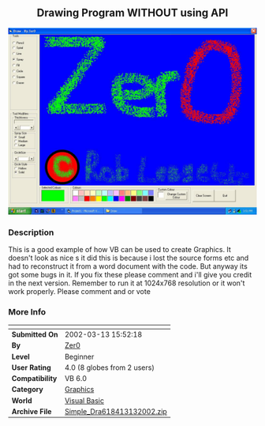 ﻿<div align="center">

## Drawing Program WITHOUT using API

<img src="PIC200231311143009.JPG">
</div>

### Description

This is a good example of how VB can be used to create Graphics. It doesn't look as nice s it did this is because i lost the source forms etc and had to reconstruct it from a word document with the code. But anyway its got some bugs in it. If you fix these please comment and i'll give you credit in the next version. Remember to run it at 1024x768 resolution or it won't work properly. Please comment and or vote
 
### More Info
 


<span>             |<span>
---                |---
**Submitted On**   |2002-03-13 15:52:18
**By**             |[Zer0](https://github.com/Planet-Source-Code/PSCIndex/blob/master/ByAuthor/zer0.md)
**Level**          |Beginner
**User Rating**    |4.0 (8 globes from 2 users)
**Compatibility**  |VB 6\.0
**Category**       |[Graphics](https://github.com/Planet-Source-Code/PSCIndex/blob/master/ByCategory/graphics__1-46.md)
**World**          |[Visual Basic](https://github.com/Planet-Source-Code/PSCIndex/blob/master/ByWorld/visual-basic.md)
**Archive File**   |[Simple\_Dra618413132002\.zip](https://github.com/Planet-Source-Code/zer0-drawing-program-without-using-api__1-32648/archive/master.zip)








